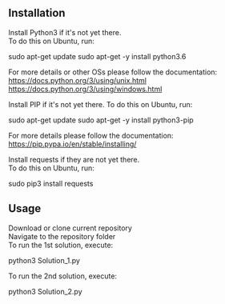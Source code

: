 Installation
------------

Install Python3 if it's not yet there.  
To do this on Ubuntu, run:  

sudo apt-get update
sudo apt-get -y install python3.6

For more details or other OSs please follow the documentation:  
https://docs.python.org/3/using/unix.html  
https://docs.python.org/3/using/windows.html  

Install PIP if it's not yet there.
To do this on Ubuntu, run:

sudo apt-get update
sudo apt-get -y install python3-pip

For more details please follow the documentation:  
https://pip.pypa.io/en/stable/installing/  

Install requests if they are not yet there.  
To do this on Ubuntu, run:  

sudo pip3 install requests

Usage
-----

Download or clone current repository  
Navigate to the repository folder  
To run the 1st solution, execute:  

python3 Solution_1.py

To run the 2nd solution, execute:  

python3 Solution_2.py
